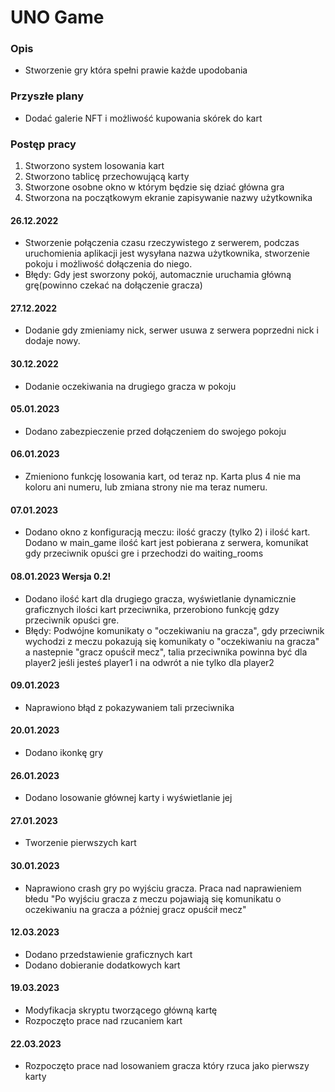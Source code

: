 # UNO Game
### Opis
- Stworzenie gry która spełni prawie każde upodobania
### Przyszłe plany
- Dodać galerie NFT i możliwość kupowania skórek do kart

### Postęp pracy 
1. Stworzono system losowania kart
2. Stworzono tablicę przechowującą karty
3. Stworzone osobne okno w którym będzie się dziać główna gra
4. Stworzona na początkowym ekranie zapisywanie nazwy użytkownika
#### 26.12.2022
- Stworzenie połączenia czasu rzeczywistego z serwerem, podczas uruchomienia aplikacji jest wysyłana nazwa użytkownika, stworzenie pokoju i możliwość dołączenia do niego.
- Błędy: Gdy jest sworzony pokój, automacznie uruchamia główną grę(powinno czekać na dołączenie gracza)

#### 27.12.2022
- Dodanie gdy zmieniamy nick, serwer usuwa z serwera poprzedni nick i dodaje nowy.

#### 30.12.2022
- Dodanie oczekiwania na drugiego gracza w pokoju
#### 05.01.2023
- Dodano zabezpieczenie przed dołączeniem do swojego pokoju
#### 06.01.2023
- Zmieniono funkcję losowania kart, od teraz np. Karta plus 4 nie ma koloru ani numeru, lub zmiana strony nie ma teraz numeru.
#### 07.01.2023
- Dodano okno z konfiguracją meczu: ilość graczy (tylko 2) i ilość kart. Dodano w main_game ilość kart jest pobierana z serwera, komunikat gdy przeciwnik opuści gre i przechodzi do waiting_rooms
#### 08.01.2023 Wersja 0.2!
- Dodano ilość kart dla drugiego gracza, wyświetlanie dynamicznie graficznych ilości kart przeciwnika, przerobiono funkcję gdzy przeciwnik opuści gre.
- Błędy: Podwójne komunikaty o "oczekiwaniu na gracza", gdy przeciwnik wychodzi z meczu pokazują się komunikaty o "oczekiwaniu na gracza" a nastepnie "gracz opuścił mecz", talia przeciwnika powinna być dla player2 jeśli jesteś player1 i na odwrót a nie tylko dla player2
#### 09.01.2023
- Naprawiono błąd z pokazywaniem tali przeciwnika
#### 20.01.2023
- Dodano ikonkę gry
#### 26.01.2023
- Dodano losowanie głównej karty i wyświetlanie jej
#### 27.01.2023
- Tworzenie pierwszych kart
#### 30.01.2023
- Naprawiono crash gry po wyjściu gracza. Praca nad naprawieniem błedu "Po wyjściu gracza z meczu pojawiają się komunikatu o oczekiwaniu na gracza a póżniej gracz opuścił mecz"
#### 12.03.2023
- Dodano przedstawienie graficznych kart
- Dodano dobieranie dodatkowych kart 
#### 19.03.2023
- Modyfikacja skryptu tworzącego główną kartę
- Rozpoczęto prace nad rzucaniem kart
#### 22.03.2023
- Rozpoczęto prace nad losowaniem gracza który rzuca jako pierwszy karty
